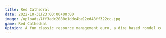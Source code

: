 ```yaml
---
title: Red Cathedral
date: 2022-10-31T23:00:00+00:00
image: /uploads/4ff3adc2080e1dde4be22ed48ff322cc.jpg
game: Red Cathedral
Opinion: A fun classic resource management euro, a dice based rondel controls what and how much is available each turn, as you all compete to build a shared cathedral.
---
```


